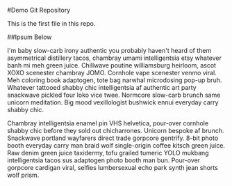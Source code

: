 #Demo Git Repository

This is the first file in this repo.

##Ipsum Below

I'm baby slow-carb irony authentic you probably haven't heard of them asymmetrical distillery tacos, chambray umami intelligentsia etsy whatever banh mi meh green juice. Chillwave poutine williamsburg heirloom, ascot XOXO scenester chambray JOMO. Cornhole vape scenester venmo viral. Meh coloring book adaptogen, tote bag narwhal microdosing pop-up bruh. Whatever tattooed shabby chic intelligentsia af authentic art party snackwave pickled four loko vice twee. Normcore slow-carb brunch same unicorn meditation. Big mood vexillologist bushwick ennui everyday carry shabby chic.

Chambray intelligentsia enamel pin VHS helvetica, pour-over cornhole shabby chic before they sold out chicharrones. Unicorn bespoke af brunch. Snackwave portland wayfarers direct trade gorpcore gentrify. 8-bit photo booth everyday carry man braid wolf single-origin coffee kitsch green juice. Raw denim green juice taxidermy, tofu grailed tumeric YOLO mukbang intelligentsia tacos sus adaptogen photo booth man bun. Pour-over gorpcore cardigan viral, selfies lumbersexual echo park synth jean shorts wolf prism.

